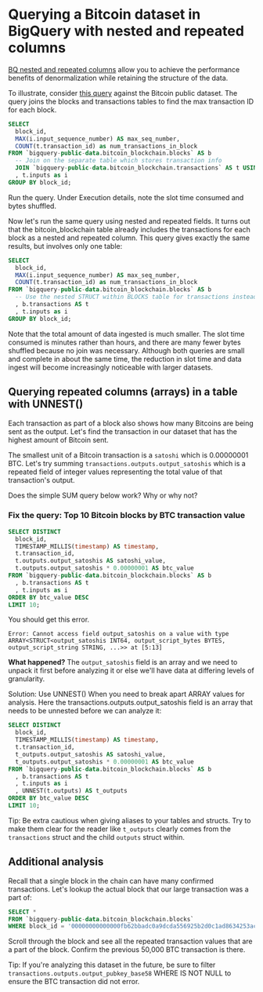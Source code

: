 # Querying a Bitcoin dataset in BigQuery with nested and repeated columns

[BQ nested and repeated columns](https://cloud.google.com/bigquery/docs/nested-repeated) 
allow you to achieve the performance benefits of denormalization while retaining the structure of the data.

To illustrate, consider [this query](https://console.cloud.google.com/bigquery?sq=316488749670:7c97c53951da457c9aaa07388f4213be) against the Bitcoin public dataset. The query joins the blocks and transactions tables to find the max transaction ID for each block.

```sql
SELECT 
  block_id, 
  MAX(i.input_sequence_number) AS max_seq_number,
  COUNT(t.transaction_id) as num_transactions_in_block
FROM `bigquery-public-data.bitcoin_blockchain.blocks` AS b
  -- Join on the separate table which stores transaction info
  JOIN `bigquery-public-data.bitcoin_blockchain.transactions` AS t USING(block_id)
  , t.inputs as i 
GROUP BY block_id;
```

Run the query. Under Execution details, note the slot time consumed and bytes shuffled.

Now let's run the same query using nested and repeated fields. It turns out that the bitcoin_blockchain table already includes the transactions for each block as a nested and repeated column. This query gives exactly the same results, but involves only one table:

```sql
SELECT 
  block_id, 
  MAX(i.input_sequence_number) AS max_seq_number,
  COUNT(t.transaction_id) as num_transactions_in_block
FROM `bigquery-public-data.bitcoin_blockchain.blocks` AS b
  -- Use the nested STRUCT within BLOCKS table for transactions instead of a separate JOIN
  , b.transactions AS t
  , t.inputs as i
GROUP BY block_id;
```

Note that the total amount of data ingested is much smaller. The slot time consumed is minutes rather than hours, and there are many fewer bytes shuffled because no join was necessary. Although both queries are small and complete in about the same time, the reduction in slot time and data ingest will become increasingly noticeable with larger datasets.


## Querying repeated columns (arrays) in a table with UNNEST()

Each transaction as part of a block also shows how many Bitcoins are being sent as the output. 
Let's find the transaction in our dataset that has the highest amount of Bitcoin sent. 

The smallest unit of a Bitcoin transaction is a `satoshi` which is 0.00000001 BTC. Let's try summing
`transactions.outputs.output_satoshis` which is a repeated field of integer values representing the total
value of that transaction's output. 

Does the simple SUM query below work? Why or why not?

### Fix the query: Top 10 Bitcoin blocks by BTC transaction value

```sql
SELECT DISTINCT
  block_id, 
  TIMESTAMP_MILLIS(timestamp) AS timestamp,
  t.transaction_id,
  t.outputs.output_satoshis AS satoshi_value,
  t.outputs.output_satoshis * 0.00000001 AS btc_value
FROM `bigquery-public-data.bitcoin_blockchain.blocks` AS b
  , b.transactions AS t 
  , t.inputs as i
ORDER BY btc_value DESC
LIMIT 10;
```

You should get this error. 

`Error: Cannot access field output_satoshis on a value with type ARRAY<STRUCT<output_satoshis INT64, output_script_bytes BYTES, output_script_string STRING, ...>> at [5:13]`

__What happened?__
The `output_satoshis` field is an array and we need to unpack it first before analyzing it or else we'll have data at differing levels of granularity. 


Solution: Use UNNEST() When you need to break apart ARRAY values for analysis. 
Here the transactions.outputs.output_satoshis field is an array that needs to be unnested before we can analyze it:

```sql
SELECT DISTINCT
  block_id, 
  TIMESTAMP_MILLIS(timestamp) AS timestamp,
  t.transaction_id,
  t_outputs.output_satoshis AS satoshi_value,
  t_outputs.output_satoshis * 0.00000001 AS btc_value
FROM `bigquery-public-data.bitcoin_blockchain.blocks` AS b
  , b.transactions AS t 
  , t.inputs as i
  , UNNEST(t.outputs) AS t_outputs
ORDER BY btc_value DESC
LIMIT 10;
```

Tip: Be extra cautious when giving aliases to your tables and structs. Try to make them clear for the reader like `t_outputs` clearly comes from the `transactions` struct and the child `outputs` struct within. 

## Additional analysis

Recall that a single block in the chain can have many confirmed transactions. Let's lookup the actual block that our large transaction was a part of:

```sql
SELECT * 
FROM `bigquery-public-data.bitcoin_blockchain.blocks` 
WHERE block_id = '00000000000000fb62bbadc0a9dcda556925b2d0c1ad8634253ac2e83ab8382f'
```

Scroll through the block and see all the repeated transaction values that are a part of the block. Confirm the previous 50,000 BTC transaction is there.

Tip: If you're analyzing this dataset in the future, be sure to filter `transactions.outputs.output_pubkey_base58` WHERE IS NOT NULL to ensure the BTC transaction did not error. 
